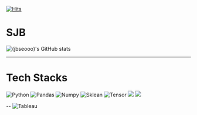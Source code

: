 [![Hits](https://hits.seeyoufarm.com/api/count/incr/badge.svg?url=https%3A%2F%2Fgithub.com%2Fjbseooo&count_bg=%231963DF&title_bg=%23000000&icon=&icon_color=%23E7E7E7&title=hits&edge_flat=false)](https://hits.seeyoufarm.com)
# SJB 
![(jbseooo)'s GitHub stats](https://github-readme-stats.vercel.app/api?username=jbseooo)

---
# Tech Stacks
![Python](https://img.shields.io/badge/Python-FFD43B?style=for-the-badge&logo=python&logoColor=blue)
![Pandas](https://img.shields.io/badge/Pandas-2C2D72?style=for-the-badge&logo=pandas&logoColor=white)
![Numpy](https://img.shields.io/badge/Numpy-777BB4?style=for-the-badge&logo=numpy&logoColor=white)
![Sklean](https://img.shields.io/badge/scikit_learn-F7931E?style=for-the-badge&logo=scikit-learn&logoColor=white)
![Tensor](https://img.shields.io/badge/TensorFlow-FF6F00?style=for-the-badge&logo=TensorFlow&logoColor=white)
<img src="https://img.shields.io/badge/linux-FCC624?style=for-the-badge&logo=linux&logoColor=black"> 
<img src="https://img.shields.io/badge/amazonaws-232F3E?style=for-the-badge&logo=amazonaws&logoColor=white">


--
![Tableau](https://img.shields.io/badge/Tableau-E97627?style=for-the-badge&logo=Tableau&logoColor=white)
